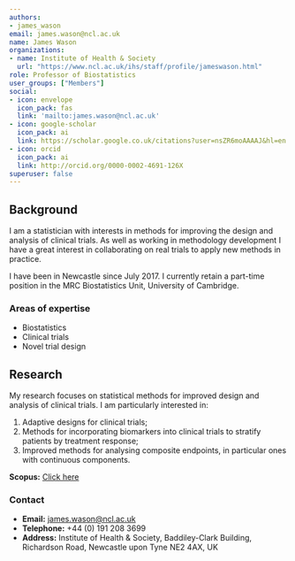 ```yaml
---
authors:
- james_wason
email: james.wason@ncl.ac.uk
name: James Wason
organizations:
- name: Institute of Health & Society
  url: "https://www.ncl.ac.uk/ihs/staff/profile/jameswason.html"
role: Professor of Biostatistics
user_groups: ["Members"]
social:
- icon: envelope
  icon_pack: fas
  link: 'mailto:james.wason@ncl.ac.uk'
- icon: google-scholar
  icon_pack: ai
  link: https://scholar.google.co.uk/citations?user=nsZR6moAAAAJ&hl=en
- icon: orcid
  icon_pack: ai
  link: http://orcid.org/0000-0002-4691-126X
superuser: false
---
```


## Background

I am a statistician with interests in methods for improving the design and analysis of clinical trials.
As well as working in methodology development I have a great interest in collaborating on real trials to apply new methods in practice.

I have been in Newcastle since July 2017.
I currently retain a part-time position in the MRC Biostatistics Unit, University of Cambridge.

### Areas of expertise

- Biostatistics
- Clinical trials
- Novel trial design

## Research

My research focuses on statistical methods for improved design and analysis of clinical trials. I am particularly interested in:

1. Adaptive designs for clinical trials;
2. Methods for incorporating biomarkers into clinical trials to stratify patients by treatment response;
3. Improved methods for analysing composite endpoints, in particular ones with continuous components.

__Scopus:__ [Click here](https://www.scopus.com/authid/detail.uri?authorId=35313274900)

### Contact

- __Email:__ [james.wason@ncl.ac.uk](mailto:james.wason@ncl.ac.uk)
- __Telephone:__ +44 (0) 191 208 3699
- __Address:__ Institute of Health & Society, Baddiley-Clark Building, Richardson Road, Newcastle upon Tyne NE2 4AX, UK
